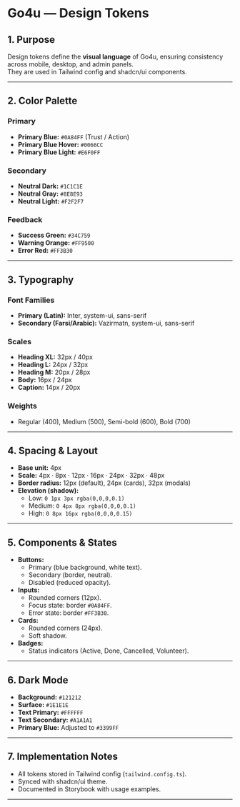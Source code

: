 # Go4u — Design Tokens

## 1. Purpose
Design tokens define the **visual language** of Go4u, ensuring consistency across mobile, desktop, and admin panels.  
They are used in Tailwind config and shadcn/ui components.

---

## 2. Color Palette

### Primary
- **Primary Blue:** `#0A84FF` (Trust / Action)  
- **Primary Blue Hover:** `#0066CC`  
- **Primary Blue Light:** `#E6F0FF`

### Secondary
- **Neutral Dark:** `#1C1C1E`  
- **Neutral Gray:** `#8E8E93`  
- **Neutral Light:** `#F2F2F7`

### Feedback
- **Success Green:** `#34C759`  
- **Warning Orange:** `#FF9500`  
- **Error Red:** `#FF3B30`

---

## 3. Typography

### Font Families
- **Primary (Latin):** Inter, system-ui, sans-serif  
- **Secondary (Farsi/Arabic):** Vazirmatn, system-ui, sans-serif  

### Scales
- **Heading XL:** 32px / 40px  
- **Heading L:** 24px / 32px  
- **Heading M:** 20px / 28px  
- **Body:** 16px / 24px  
- **Caption:** 14px / 20px  

### Weights
- Regular (400), Medium (500), Semi-bold (600), Bold (700)

---

## 4. Spacing & Layout
- **Base unit:** 4px  
- **Scale:** 4px · 8px · 12px · 16px · 24px · 32px · 48px  
- **Border radius:** 12px (default), 24px (cards), 32px (modals)  
- **Elevation (shadow):**
  - Low: `0 1px 3px rgba(0,0,0,0.1)`  
  - Medium: `0 4px 8px rgba(0,0,0,0.1)`  
  - High: `0 8px 16px rgba(0,0,0,0.15)`  

---

## 5. Components & States
- **Buttons:**  
  - Primary (blue background, white text).  
  - Secondary (border, neutral).  
  - Disabled (reduced opacity).  
- **Inputs:**  
  - Rounded corners (12px).  
  - Focus state: border `#0A84FF`.  
  - Error state: border `#FF3B30`.  
- **Cards:**  
  - Rounded corners (24px).  
  - Soft shadow.  
- **Badges:**  
  - Status indicators (Active, Done, Cancelled, Volunteer).  

---

## 6. Dark Mode
- **Background:** `#121212`  
- **Surface:** `#1E1E1E`  
- **Text Primary:** `#FFFFFF`  
- **Text Secondary:** `#A1A1A1`  
- **Primary Blue:** Adjusted to `#3399FF`  

---

## 7. Implementation Notes
- All tokens stored in Tailwind config (`tailwind.config.ts`).  
- Synced with shadcn/ui theme.  
- Documented in Storybook with usage examples.  

---
